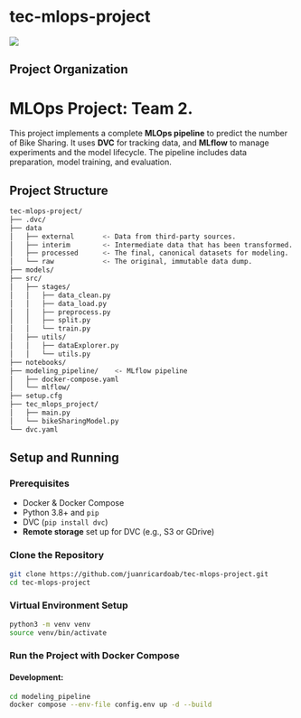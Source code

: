 # tec-mlops-project

<a target="_blank" href="https://cookiecutter-data-science.drivendata.org/">
    <img src="https://img.shields.io/badge/CCDS-Project%20template-328F97?logo=cookiecutter" />
</a>

## Project Organization

# **MLOps Project: Team 2.**

This project implements a complete **MLOps pipeline** to predict the number of Bike Sharing.
It uses **DVC** for tracking data, and **MLflow** to manage experiments and the model lifecycle. 
The pipeline includes data preparation, model training, and evaluation.

## **Project Structure**

```bash
tec-mlops-project/
├── .dvc/                   
├── data
│   ├── external       <- Data from third-party sources.
│   ├── interim        <- Intermediate data that has been transformed.
│   ├── processed      <- The final, canonical datasets for modeling.
│   └── raw            <- The original, immutable data dump.       
├── models/                 
├── src/
│   ├── stages/           
│   │   ├── data_clean.py          
│   │   ├── data_load.py          
│   │   ├── preprocess.py   
│   │   ├── split.py   
│   │   └── train.py   
│   ├── utils/                 
│   │   ├── dataExplorer.py          
│   │   └── utils.py      
├── notebooks/
├── modeling_pipeline/    <- MLflow pipeline
│   ├── docker-compose.yaml
│   └── mlflow/
├── setup.cfg          
├── tec_mlops_project/   
│   ├── main.py             
│   └── bikeSharingModel.py                
└── dvc.yaml    
```

## **Setup and Running**

### **Prerequisites**

- Docker & Docker Compose
- Python 3.8+ and `pip`
- DVC (`pip install dvc`)
- **Remote storage** set up for DVC (e.g., S3 or GDrive)

### **Clone the Repository**

```bash
git clone https://github.com/juanricardoab/tec-mlops-project.git
cd tec-mlops-project
```

### **Virtual Environment Setup**

```bash
python3 -m venv venv
source venv/bin/activate
```

### **Run the Project with Docker Compose**

#### **Development**:

```bash
cd modeling_pipeline
docker compose --env-file config.env up -d --build
```


